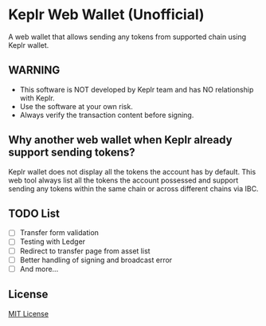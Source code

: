 # Keplr Web Wallet (Unofficial)

A web wallet that allows sending any tokens from supported chain using Keplr wallet.

## WARNING

- This software is NOT developed by Keplr team and has NO relationship with Keplr.
- Use the software at your own risk.
- Always verify the transaction content before signing.

## Why another web wallet when Keplr already support sending tokens?

Keplr wallet does not display all the tokens the account has by default. This web tool always list all the tokens the account possessed and support sending any tokens within the same chain or across different chains via IBC.

## TODO List

- [ ] Transfer form validation
- [ ] Testing with Ledger
- [ ] Redirect to transfer page from asset list
- [ ] Better handling of signing and broadcast error
- [ ] And more...

## License

[MIT License](./LICENSE)
